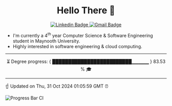 <h1 align="center"> Hello There 👋 </h1>

<p align="center">
  <a href="https://www.linkedin.com/in/Tony-Callaghan/">
    <img src="https://img.shields.io/badge/-%20Tony%20Callaghan-0072b1?style=flat&logo=Linkedin&logoColor=white&link=https://www.linkedin.com/in/Tony-Callaghan/" alt="Linkedin Badge">
  </a>
  <a href="mailto:a.tc.callaghan@gmail.com">
    <img src="https://img.shields.io/badge/-a.tc.callaghan@gmail.com-c14438?style=flat&logo=Gmail&logoColor=white&link=mailto:a.tc.callaghan@gmail.com" alt="Gmail Badge">
  </a>
</p>

- I'm currently a 4<sup>th</sup> year Computer Science & Software Engineering student in Maynooth University.
- Highly interested in software engineering & cloud computing.

---

<p align="center">
⏳ Degree progress: { █████████████████████████▁▁▁▁▁ } 83.53 % 🎓
</p>

---

☝️ Updated on Thu, 31 Oct 2024 01:05:59 GMT ⏰

![Progress Bar CI](https://github.com/TonyCallaghan/TonyCallaghan/workflows/Progress%20Bar%20CI/badge.svg)

